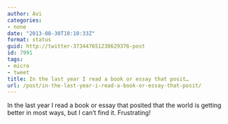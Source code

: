 ```yaml
---
author: Avi
categories:
- none
date: "2013-08-30T10:10:33Z"
format: status
guid: http://twitter-373447651238629376-post
id: 7991
tags:
- micro
- tweet
title: In the last year I read a book or essay that posit…
url: /post/in-the-last-year-i-read-a-book-or-essay-that-posit/
---
```

In the last year I read a book or essay that posited that the world is getting better in most ways, but I can’t find it. Frustrating!